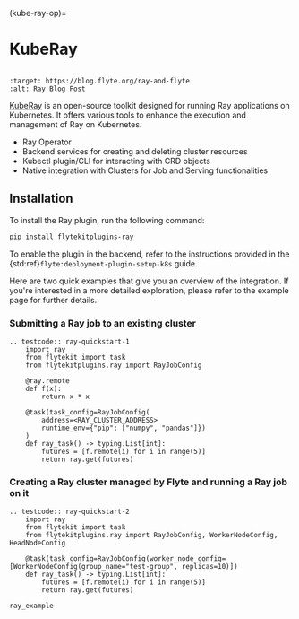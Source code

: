 (kube-ray-op)=

# KubeRay

```{tags} Integration, DistributedComputing, KubernetesOperator, Advanced

```

```{image} https://img.shields.io/badge/Blog-Ray-blue?style=for-the-badge
:target: https://blog.flyte.org/ray-and-flyte
:alt: Ray Blog Post
```

[KubeRay](https://github.com/ray-project/kuberay) is an open-source toolkit designed for running Ray applications on Kubernetes. It offers various tools to enhance the execution and management of Ray on Kubernetes.

- Ray Operator
- Backend services for creating and deleting cluster resources
- Kubectl plugin/CLI for interacting with CRD objects
- Native integration with Clusters for Job and Serving functionalities

## Installation

To install the Ray plugin, run the following command:

```bash
pip install flytekitplugins-ray
```

To enable the plugin in the backend, refer to the instructions provided in the {std:ref}`flyte:deployment-plugin-setup-k8s` guide.

Here are two quick examples that give you an overview of the integration.
If you're interested in a more detailed exploration, please refer to the example page for further details.

### Submitting a Ray job to an existing cluster

```{eval-rst}
.. testcode:: ray-quickstart-1
    import ray
    from flytekit import task
    from flytekitplugins.ray import RayJobConfig

    @ray.remote
    def f(x):
        return x * x

    @task(task_config=RayJobConfig(
        address=<RAY_CLUSTER_ADDRESS>
        runtime_env={"pip": ["numpy", "pandas"]})
    )
    def ray_task() -> typing.List[int]:
        futures = [f.remote(i) for i in range(5)]
        return ray.get(futures)

```

### Creating a Ray cluster managed by Flyte and running a Ray job on it

```{eval-rst}
.. testcode:: ray-quickstart-2
    import ray
    from flytekit import task
    from flytekitplugins.ray import RayJobConfig, WorkerNodeConfig, HeadNodeConfig

    @task(task_config=RayJobConfig(worker_node_config=[WorkerNodeConfig(group_name="test-group", replicas=10)])
    def ray_task() -> typing.List[int]:
        futures = [f.remote(i) for i in range(5)]
        return ray.get(futures)
```

```{auto-examples-toc}
ray_example
```
